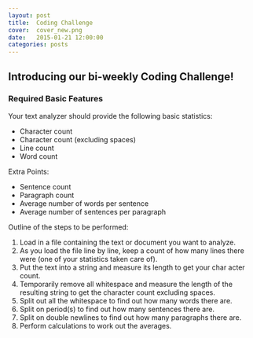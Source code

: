 ```yaml
---
layout: post
title:  Coding Challenge
cover:  cover_new.png
date:   2015-01-21 12:00:00
categories: posts
---
```


## Introducing our bi-weekly Coding Challenge!

### Required Basic Features

Your text analyzer should provide the following basic statistics:

* Character count
* Character count (excluding spaces)
* Line count
* Word count

Extra Points:

* Sentence count
* Paragraph count
* Average number of words per sentence
* Average number of sentences per paragraph

Outline of the steps to be performed:

1. Load in a file containing the text or document you want to analyze.
2. As you load the file line by line, keep a count of how many lines there were (one of your statistics taken care of).
3. Put the text into a string and measure its length to get your char	acter count.
4. Temporarily remove all whitespace and measure the length of the resulting string to
get the character count excluding spaces.
5. Split out all the whitespace to find out how many words there are.
6. Split on period(s) to find out how many sentences there are.
7. Split on double newlines to find out how many paragraphs there are.
8. Perform calculations to work out the averages.
